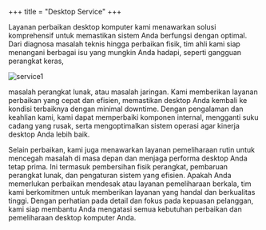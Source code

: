 +++
title = "Desktop Service"
+++

Layanan perbaikan desktop komputer kami menawarkan solusi komprehensif untuk memastikan sistem Anda berfungsi dengan optimal. Dari diagnosa masalah teknis hingga perbaikan fisik, tim ahli kami siap menangani berbagai isu yang mungkin Anda hadapi, seperti gangguan perangkat keras, 
<!--more-->

![service1](/images/servicekomputer.jpg)

masalah perangkat lunak, atau masalah jaringan. Kami memberikan layanan perbaikan yang cepat dan efisien, memastikan desktop Anda kembali ke kondisi terbaiknya dengan minimal downtime. Dengan pengalaman dan keahlian kami, kami dapat memperbaiki komponen internal, mengganti suku cadang yang rusak, serta mengoptimalkan sistem operasi agar kinerja desktop Anda lebih baik.

Selain perbaikan, kami juga menawarkan layanan pemeliharaan rutin untuk mencegah masalah di masa depan dan menjaga performa desktop Anda tetap prima. Ini termasuk pembersihan fisik perangkat, pembaruan perangkat lunak, dan pengaturan sistem yang efisien. Apakah Anda memerlukan perbaikan mendesak atau layanan pemeliharaan berkala, tim kami berkomitmen untuk memberikan layanan yang handal dan berkualitas tinggi. Dengan perhatian pada detail dan fokus pada kepuasan pelanggan, kami siap membantu Anda mengatasi semua kebutuhan perbaikan dan pemeliharaan desktop komputer Anda.